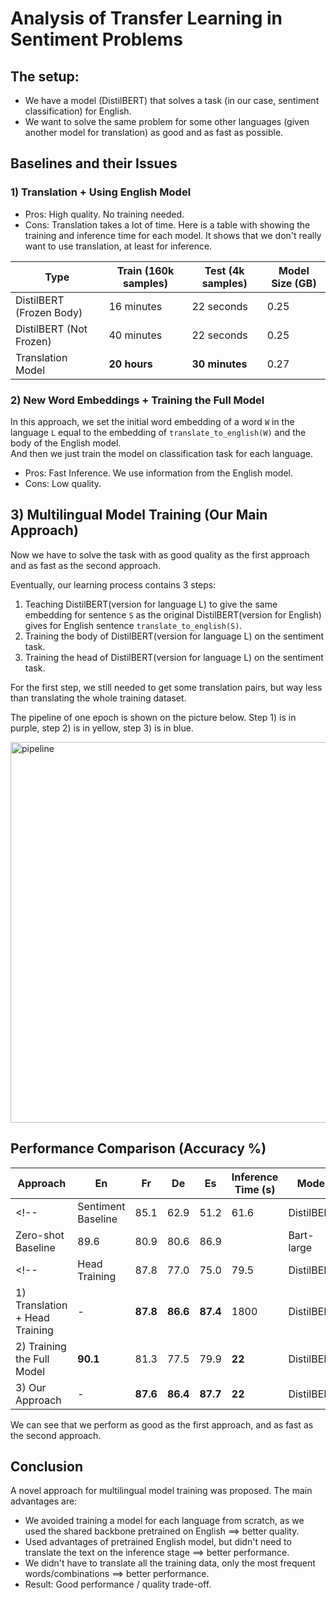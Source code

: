 # Analysis of Transfer Learning in Sentiment Problems

## The setup:
- We have a model (DistilBERT) that solves a task (in our case, sentiment classification) for English.
- We want to solve the same problem for some other languages (given another model for translation) as good and as fast as possible.

## Baselines and their Issues

### 1) Translation + Using English Model
- Pros: High quality. No training needed.
- Cons: Translation takes a lot of time. Here is a table with showing the training and inference time for each model. It shows that we don't really want to use translation, at least for inference.

| Type                     | Train (160k samples) | Test (4k samples) | Model Size (GB) |
|--------------------------|----------------------|-------------------|-----------------|
| DistilBERT (Frozen Body) | 16 minutes           | 22 seconds        | 0.25            |
| DistilBERT (Not Frozen)  | 40 minutes           | 22 seconds        | 0.25            |
| Translation Model        | **20 hours**         | **30 minutes**    | 0.27            |

### 2) New Word Embeddings + Training the Full Model
In this approach, we set the initial word embedding of a word `W` in the language `L` equal to the embedding of `translate_to_english(W)` and the body of the English model.  
And then we just train the model on classification task for each language.
- Pros: Fast Inference. We use information from the English model.
- Cons: Low quality.

## 3) Multilingual Model Training (Our Main Approach)

Now we have to solve the task with as good quality as the first approach and as fast as the second approach.

Eventually, our learning process contains 3 steps:  
1) Teaching DistilBERT(version for language L) to give the same embedding for sentence `S` as the original DistilBERT(version for English) gives for English sentence `translate_to_english(S)`.
2) Training the body of DistilBERT(version for language L) on the sentiment task.
3) Training the head of DistilBERT(version for language L) on the sentiment task.

For the first step, we still needed to get some translation pairs, but way less than translating the whole training dataset.

The pipeline of one epoch is shown on the picture below.
Step 1) is in purple, step 2) is in yellow, step 3) is in blue.

<!-- ![Pipeline](./pipeline.png) -->
<img width="609" alt="pipeline" src="https://github.com/user-attachments/assets/b1ab65a1-7c52-4cb7-808c-1194ad71a6ed">

<!-- ### What are the Advantages? -->

## Performance Comparison (Accuracy %)

| Approach                       | En       | Fr       | De       | Es       | Inference Time (s)  | Model       |
|--------------------------------|----------|----------|----------|----------|---------------------|-------------|
<!-- | Sentiment Baseline          | 85.1 | 62.9 | 51.2 | 61.6 | DistilBERT  | -->
| Zero-shot Baseline             | 89.6     | 80.9     | 80.6     | 86.9     |                     | Bart-large  |
<!-- | Head Training               | 87.8 | 77.0 | 75.0 | 79.5 | DistilBERT  | -->
| 1) Translation + Head Training | -        | **87.8** | **86.6** | **87.4** | 1800                | DistilBERT  |
| 2) Training the Full Model     | **90.1** | 81.3     | 77.5     | 79.9     | **22**              | DistilBERT  |
| 3) Our Approach                | -        | **87.6** | **86.4** | **87.7** | **22**              | DistilBERT  |

We can see that we perform as good as the first approach, and as fast as the second approach.

## Conclusion

A novel approach for multilingual model training was proposed. The main advantages are:

- We avoided training a model for each language from scratch, as we used the shared backbone pretrained on English $\implies$ better quality.
- Used advantages of pretrained English model, but didn't need to translate the text on the inference stage $\implies$ better performance.
- We didn't have to translate all the training data, only the most frequent words/combinations $\implies$ better performance.
- Result: Good performance / quality trade-off.
